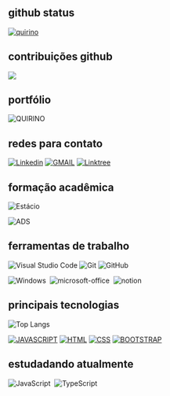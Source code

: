 ## github status 
[![quirino](https://github-readme-stats.vercel.app/api?username=ojonatasquirino&show_icons=true&theme=dark#gh-dark-mode-only)](https://github.com/ojonatasquirino/github-readme-stats#gh-dark)
 ## contribuições github
![](https://github-readme-streak-stats.herokuapp.com/?user=ojonatasquirino&theme=dark#gh-dark_border=true)

## portfólio

![QUIRINO](https://img.shields.io/badge/em%20construção-%20portfólio-007ACC?style=for-the-badge&logo=About.quirino&logoColor=white)

## redes para contato

[![Linkedin](https://img.shields.io/badge/LinkedIn-0D1117?style=for-the-badge&logo=linkedin&logoColor=007ACC)](https://www.linkedin.com/in/jonatasquirino/)
[![GMAIL](https://img.shields.io/badge/Gmail-0D1117?style=for-the-badge&logo=gmail&logoColor=red)](mailto:quirinoj02@gmail.com)
[![Linktree](https://img.shields.io/badge/linktree-0D1117?style=for-the-badge&logo=linktree&logoColor=green)](https://linktr.ee/ojonatasquirino)

## formação acadêmica

![Estácio](https://img.shields.io/badge/faculdade_Tecnológica-estácio-007ACC?style=for-the-badge&logo=estacio&logoColor=blue)

![ADS](https://img.shields.io/badge/Desenvolvimento_De_Software_-4ºsemestre-007ACC?style=for-the-badge&logo=estacio&logoColor=blue)


## ferramentas de trabalho

![Visual Studio Code](https://img.shields.io/badge/-Visual%20Studio%20Code-0D1117?style=for-the-badge&logo=visual-studio-code&logoColor=007ACC&labelColor=0D1117)
![Git](https://img.shields.io/badge/-Git-0D1117?style=for-the-badge&logo=git&labelColor=0D1117)
![GitHub](https://img.shields.io/badge/-GitHub-0D1117?style=for-the-badge&logo=github&labelColor=0D1117)&nbsp;

![Windows](https://img.shields.io/badge/Windows-0D1117?style=for-the-badge&logo=windows&labelColor=0D1117)&nbsp;
![microsoft-office](https://img.shields.io/badge/Office-0D1117?style=for-the-badge&logo=microsoft-office&labelColor=0D1117)&nbsp;
![notion](https://img.shields.io/badge/Notion-0D1117?style=for-the-badge&logo=notion&logoColor=white)

 ## principais tecnologias

![Top Langs](https://github-readme-stats.vercel.app/api/top-langs/?username=ojonatasquirino&layout=compact&theme=dark)

[![JAVASCRIPT](https://img.shields.io/badge/JavaScript-0D1117?style=for-the-badge&logo=javascript&logoColor=yellow)]()
[![HTML](https://img.shields.io/badge/HTML5-0D1117?style=for-the-badge&logo=html5&logoColor=red)]()
[![CSS](https://img.shields.io/badge/CSS3-0D1117?style=for-the-badge&logo=css3&logoColor=007ACC)]()
[![BOOTSTRAP](https://img.shields.io/badge/Bootstrap-0D1117?style=for-the-badge&logo=bootstrap&logoColor=b99aff)]()


## estudadando atualmente
![JavaScript](https://img.shields.io/badge/-JavaScript-0D1117?style=for-the-badge&logo=javascript&labelColor=0D1117&textColor=0D1117)&nbsp;
![TypeScript](https://img.shields.io/badge/TypeScript-0D1117?style=for-the-badge&logo=typescript&logoColor=007ACC)









